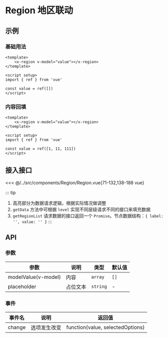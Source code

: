 # Region 地区联动

## 示例

### 基础用法

```vue
<template>
    <x-region v-model="value"></x-region>
</template>

<script setup>
import { ref } from 'vue'

const value = ref([])
</script>
```

### 内容回填

```vue
<template>
    <x-region v-model="value"></x-region>
</template>

<script setup>
import { ref } from 'vue'

const value = ref([1, 11, 111])
</script>
```

## 接入接口

<<< @/../src/components/Region/Region.vue{71-132,138-188 vue}

::: tip
1. 高亮部分为数据请求逻辑，根据实际情况做调整
2. `getData` 方法中可根据 `level` 实现不同层级请求不同的接口来填充数据
3. `getRegionList` 请求数据的接口返回一个 `Promise`。节点数据结构：`{ label: '', value: '' }`
:::

## API

### 参数

| 参数                  | 说明   | 类型       | 默认值  |
|---------------------|------|----------|------|
| modelValue(v-model) | 内容   | `array`  | `[]` |
| placeholder         | 占位文本 | `string` | -    |

### 事件

| 事件名    | 说明     | 返回值                              |
|--------|--------|----------------------------------|
| change | 选项发生改变 | function(value, selectedOptions) |
